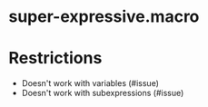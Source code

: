 # super-expressive.macro

# Restrictions

- Doesn't work with variables (#issue)
- Doesn't work with subexpressions (#issue)
